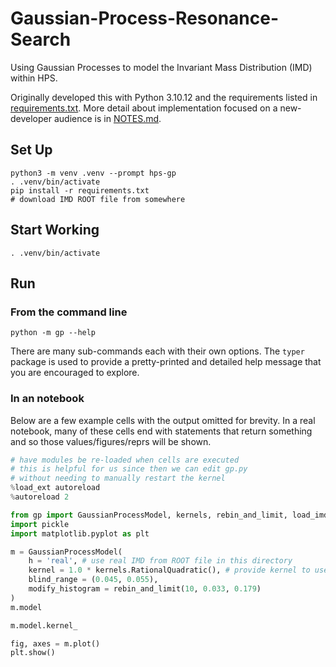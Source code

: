 # Gaussian-Process-Resonance-Search

Using Gaussian Processes to model the Invariant Mass Distribution (IMD) within HPS.

Originally developed this with Python 3.10.12 and the requirements listed
in [requirements.txt](requirements.txt). More detail about implementation
focused on a new-developer audience is in [NOTES.md](NOTES.md).

## Set Up
```
python3 -m venv .venv --prompt hps-gp
. .venv/bin/activate
pip install -r requirements.txt
# download IMD ROOT file from somewhere
```

## Start Working
```
. .venv/bin/activate
```

## Run

### From the command line
```
python -m gp --help
```
There are many sub-commands each with their own options.
The `typer` package is used to provide a pretty-printed and detailed
help message that you are encouraged to explore.

### In an notebook
Below are a few example cells with the output omitted for brevity.
In a real notebook, many of these cells end with statements that
return something and so those values/figures/reprs will be shown.

```python
# have modules be re-loaded when cells are executed
# this is helpful for us since then we can edit gp.py
# without needing to manually restart the kernel
%load_ext autoreload
%autoreload 2
```

```python
from gp import GaussianProcessModel, kernels, rebin_and_limit, load_imd
import pickle
import matplotlib.pyplot as plt
```

```python
m = GaussianProcessModel(
    h = 'real', # use real IMD from ROOT file in this directory
    kernel = 1.0 * kernels.RationalQuadratic(), # provide kernel to use
    blind_range = (0.045, 0.055),
    modify_histogram = rebin_and_limit(10, 0.033, 0.179)
)
m.model
```

```python
m.model.kernel_
```

```python
fig, axes = m.plot()
plt.show()
```
